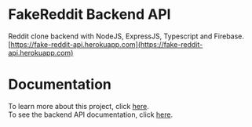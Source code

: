 # FakeReddit Backend API

Reddit clone backend with NodeJS, ExpressJS, Typescript and Firebase. <br>
[https://fake-reddit-api.herokuapp.com](https://fake-reddit-api.herokuapp.com)

# Documentation

To learn more about this project, click [here](https://github.com/DoubleDebug/fake-reddit).
<br>
To see the backend API documentation, click [here](https://fake-reddit-api.herokuapp.com).
